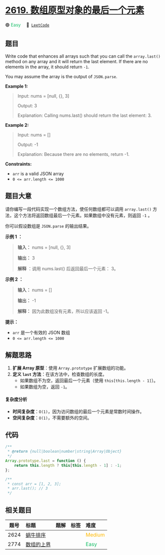 # [2619. 数组原型对象的最后一个元素](https://leetcode.com/problems/array-prototype-last)

🟢 <font color=#15bd66>Easy</font>&emsp; 🔗&ensp;[`LeetCode`](https://leetcode.com/problems/array-prototype-last)

## 题目

Write code that enhances all arrays such that you can call the `array.last()`
method on any array and it will return the last element. If there are no
elements in the array, it should return `-1`.

You may assume the array is the output of `JSON.parse`.

**Example 1:**

> Input: nums = [null, {}, 3]
>
> Output: 3
>
> Explanation: Calling nums.last() should return the last element: 3.

**Example 2:**

> Input: nums = []
>
> Output: -1
>
> Explanation: Because there are no elements, return -1.

**Constraints:**

- `arr` is a valid JSON array
- `0 <= arr.length <= 1000`

## 题目大意

请你编写一段代码实现一个数组方法，使任何数组都可以调用 `array.last()` 方法，这个方法将返回数组最后一个元素。如果数组中没有元素，则返回
`-1` 。

你可以假设数组是 `JSON.parse` 的输出结果。

**示例 1 ：**

> **输入：** nums = [null, {}, 3]
>
> **输出：** 3
>
> **解释** ：调用 nums.last() 后返回最后一个元素： 3。

**示例 2 ：**

> **输入：** nums = []
>
> **输出：** -1
>
> **解释：** 因为此数组没有元素，所以应该返回 -1。

**提示：**

- `arr` 是一个有效的 JSON 数组
- `0 <= arr.length <= 1000`

## 解题思路

1. **扩展 Array 原型**：使用 `Array.prototype` 扩展数组的功能。
2. **定义 `last` 方法**：在该方法中，检查数组的长度。
   - 如果数组不为空，返回最后一个元素（使用 `this[this.length - 1]`）。
   - 如果数组为空，返回 `-1`。

#### 复杂度分析

- **时间复杂度**：`O(1)`，因为访问数组的最后一个元素是常数时间操作。
- **空间复杂度**：`O(1)`，不需要额外的空间。

## 代码

```javascript
/**
 * @return {null|boolean|number|string|Array|Object}
 */
Array.prototype.last = function () {
	return this.length ? this[this.length - 1] : -1;
};

/**
 * const arr = [1, 2, 3];
 * arr.last(); // 3
 */
```

## 相关题目

<!-- prettier-ignore -->
| 题号 | 标题 | 题解 | 标签 | 难度 |
| :------: | :------ | :------: | :------ | :------ |
| 2624 | [蜗牛排序](https://leetcode.com/problems/snail-traversal) |  |  | <font color=#ffb800>Medium</font> |
| 2774 | [数组的上界](https://leetcode.com/problems/array-upper-bound) |  |  | <font color=#15bd66>Easy</font> |